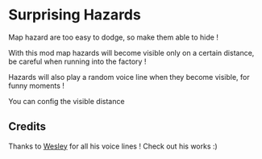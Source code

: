 # Surprising Hazards

Map hazard are too easy to dodge, so make them able to hide !

With this mod map hazards will become visible only on a certain distance, be careful when running into the factory !

Hazards will also play a random voice line when they become visible, for funny moments !

You can config the visible distance

## Credits

Thanks to [Wesley](https://thunderstore.io/c/lethal-company/p/Magic_Wesley/) for all his voice lines ! Check out his works :)